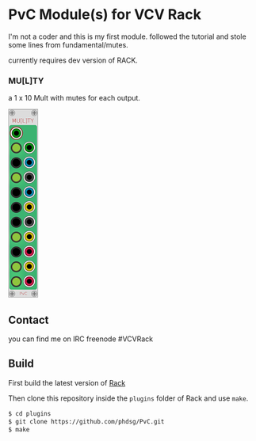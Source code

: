 
# PvC Module(s) for VCV Rack

I'm not a coder and this is my first module.
followed the tutorial and stole some lines from fundamental/mutes.

currently requires dev version of RACK.

### MU[L]TY

a 1 x 10 Mult with mutes for each output.
 
![Multy](/images/Multy.PNG?raw=true "Multy")


## Contact

you can find me on IRC freenode #VCVRack


## Build

First build the latest version of [Rack](https://github.com/VCVRack/Rack) 

Then clone this repository inside the `plugins` folder of Rack and use `make`.

```
$ cd plugins
$ git clone https://github.com/phdsg/PvC.git
$ make
```

